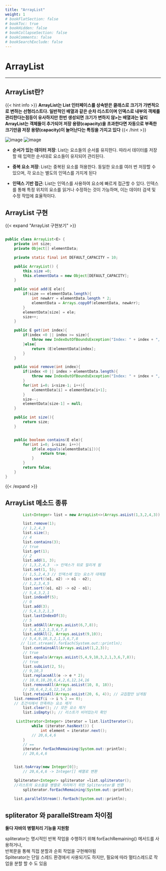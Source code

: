 ```yaml
---
title: "ArrayList"
weight: 1
# bookFlatSection: false
# bookToc: true
# bookHidden: false
# bookCollapseSection: false
# bookComments: false
# bookSearchExclude: false
---
```



# ArrayList 
* * *

## **ArrayList란?**

{{< hint info >}}
**ArrayList는 List 인터페이스를 상속받은 클래스로 크기가 가변적으로 변하는 선형리스트다.
 일반적인 배열과 같은 순차 리스트이며 인덱스로 내부의 객체를 관리한다는점등이 유사하지만 한번 생성되면 크기가 변하지 않>는 배열과는 달리 ArrayList는 객체들이 추가되어 저장 용량(capacity)을 초과한다면 자동으로 부족한 크기만큼 저장 용량(capacity)이 늘어난다는 특징을 가지고 있다**
{{< /hint >}}



![image](/DataStructure/ArrayList1)
![image](/DataStructure/ArrayList)


* **순서가 있는 데이터 저장**: List는 요소들의 순서를 유지한다. 따라서 데이터를 저장할 때 입력한 순서대로 요소들이 유지되어 관리된다. 

* **중복 요소 저장**: List는 중복된 요소를 허용한다. 동일한 요소를 여러 번 저장할 수 있으며, 각 요소는 별도의 인덱스를 가지게 된다

* **인덱스 기반 접근**: List는 인덱스를 사용하여 요소에 빠르게 접근할 수 있다.  인덱스를 통해 특정 위치의 요소를 읽거나 수정하는 것이 가능하며, 이는 데이터 검색 및 수정 작업에 효율적이다.


## **ArrayList 구현**

{{< expand "ArrayList 구현보기" >}}

```java

public class ArrayList<E> {
    private int size;
    private Object[] elementData;

    private static final int DEFAULT_CAPACITY = 10;

    public ArrayList() {
        this.size =0;
        this.elementData = new Object[DEFAULT_CAPACITY];
    }

    public void add(E ele){
        if(size == elementData.length){
            int newArr = elementData.length * 2;
            elementData = Arrays.copyOf(elementData, newArr);
        }
        elementData[size] = ele;
        size++;
    }

    public E get(int index){
        if(index <0 || index >= size){
            throw new IndexOutOfBoundsException("Index: " + index + ", Size " + index);
        }else{
            return (E)elementData[index];
        }
    }

    public void remove(int index){
        if(index <0 || index > elementData.length){
            throw new IndexOutOfBoundsException("Index: " + index + ", Size " + index);
        }
        for(int i=0; i<size-1; i++){
            elementData[i] = elementData[i+1];
        }
        size--;
        elementData[size-1] = null;
    }

    public int size(){
        return size;
    }


    public boolean contains(E ele){
        for(int i=0; i<size; i++){
            if(ele.equals(elementData[i])){
                return true;
            }
        }
        return false;
    }
}
```
{{< /expand >}}


## **ArrayList 메소드 종류**
```java
        List<Integer> list = new ArrayList<>(Arrays.asList(1,3,2,4,3));

        list.remove(1);
        // 1,2,4,3
        list.size();
        // 4
        list.contains(3);
        // true
        list.get(1);
        // 2
        list.add(1, 3);
        // 1,3,2,4,3  -> 인덱스가 뒤로 밀리게 됨
        list.set(1, 5);
        // 1,5,2,4,3 // 인덱스에 있는 요소가 대체됨
        list.sort((o1, o2) -> o1 - o2);
        // 1,2,3,4,5
        list.sort((o1, o2) -> o2 - o1);
        // 5,4,3,2,1
        list.indexOf(5);
        // 0
        list.add(3);
        // 5,4,3,2,1,3
        list.lastIndexOf(3);
        // 5
        list.addAll(Arrays.asList(6,7,8));
        // 5,4,3,2,1,3,6,7,8
        list.addAll(2, Arrays.asList(9,10));
        // 5,4,9,10,3,2,1,3,6,7,8
       // list.stream().forEach(System.out::println);
        list.containsAll(Arrays.asList(1,2,3));
        // true
        list.equals(Arrays.asList(5,4,9,10,3,2,1,3,6,7,8));
        // true
        list.subList(2, 5);
        // 9,10,3
        list.replaceAll(e -> e * 2);
        // 10,8,18,20,6,4,2,6,12,14,16
        list.removeAll(Arrays.asList(10, 8, 18));
        // 20,6,4,2,6,12,14,16
        list.retainAll(Arrays.asList(20, 6, 4)); // 교집합만 남게됨
   	list.removeIf(i -> i % 2 == 0);  
	// 조건식에서 만족하는 요소 제거
        list.clear(); // 모든 요소 제거
        list.isEmpty(); // 리스트가 비어있는지 확인

	 ListIterator<Integer> iterator = list.listIterator();
        	while (iterator.hasNext()) {
            	int element = iterator.next();
            // 20,6,4,6
        } 
        // ==
        iterator.forEachRemaining(System.out::println);
        // 20,6,4,6


	list.toArray(new Integer[0]);
        // 20,6,4,6 -> Integer[] 배열로 변환

	Spliterator<Integer> spliterator =list.spliterator();     
	//리스트의 요소들을 병렬로 처리하기 위한 Spliterator를 반환
        spliterator.forEachRemaining(System.out::println);

	list.parallelStream().forEach(System.out::println);

```

## **spliterator 와 parallelStream 차이점**


**둘다 자바의 병렬처리 기능을 지원함**

spliterator는 명시적인 반복 작업을 수행하기 위해 forEachRemaining() 메서드를 사용하거나,   
반복문을 통해 직접 분할과 순회 작업을 구현해야됨   
Spliterator는 단일 스레드 환경에서 사용되기도 하지만, 필요에 따라 멀티스레드로 작업을 분할 할 수 도 있음



